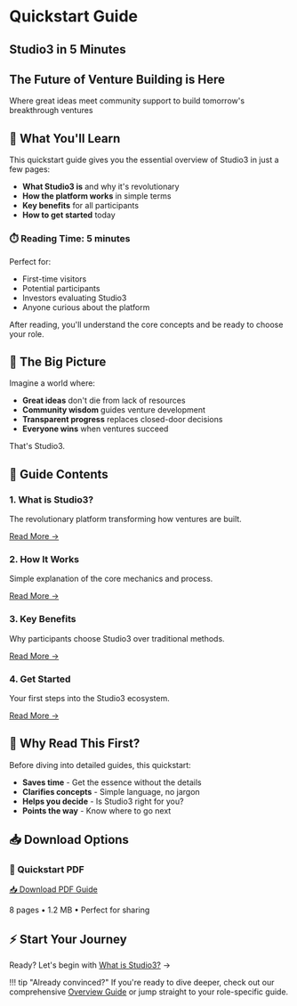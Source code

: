 # Quickstart Guide

## Studio3 in 5 Minutes

<div class="hero-section">
<h2>The Future of Venture Building is Here</h2>
<p class="hero-subtitle">Where great ideas meet community support to build tomorrow's breakthrough ventures</p>
</div>

## 🚀 What You'll Learn

This quickstart guide gives you the essential overview of Studio3 in just a few pages:

- **What Studio3 is** and why it's revolutionary
- **How the platform works** in simple terms
- **Key benefits** for all participants
- **How to get started** today

<div class="arena-card" markdown="1">

### ⏱️ Reading Time: 5 minutes

Perfect for:
- First-time visitors
- Potential participants
- Investors evaluating Studio3
- Anyone curious about the platform

After reading, you'll understand the core concepts and be ready to choose your role.

</div>

## 🎯 The Big Picture

Imagine a world where:

- **Great ideas** don't die from lack of resources
- **Community wisdom** guides venture development
- **Transparent progress** replaces closed-door decisions
- **Everyone wins** when ventures succeed

That's Studio3.

## 📖 Guide Contents

<div class="grid">
<div class="arena-card" markdown="1">

### 1. What is Studio3?

The revolutionary platform transforming how ventures are built.

[Read More →](what-is-studio3.md)

</div>

<div class="arena-card" markdown="1">

### 2. How It Works

Simple explanation of the core mechanics and process.

[Read More →](how-it-works.md)

</div>

<div class="arena-card" markdown="1">

### 3. Key Benefits

Why participants choose Studio3 over traditional methods.

[Read More →](key-benefits.md)

</div>

<div class="arena-card" markdown="1">

### 4. Get Started

Your first steps into the Studio3 ecosystem.

[Read More →](get-started.md)

</div>
</div>

## 🌟 Why Read This First?

Before diving into detailed guides, this quickstart:

- **Saves time** - Get the essence without the details
- **Clarifies concepts** - Simple language, no jargon
- **Helps you decide** - Is Studio3 right for you?
- **Points the way** - Know where to go next

## 📥 Download Options

<div class="download-box">

### 📄 Quickstart PDF

<a href="../pdf/studio3-quickstart.pdf" class="md-button md-button--primary">
📥 Download PDF Guide
</a>
<p>8 pages • 1.2 MB • Perfect for sharing</p>
</div>

## ⚡ Start Your Journey

Ready? Let's begin with [What is Studio3?](what-is-studio3.md) →

!!! tip "Already convinced?"
    If you're ready to dive deeper, check out our comprehensive [Overview Guide](../overview-guide/) or jump straight to your role-specific guide.